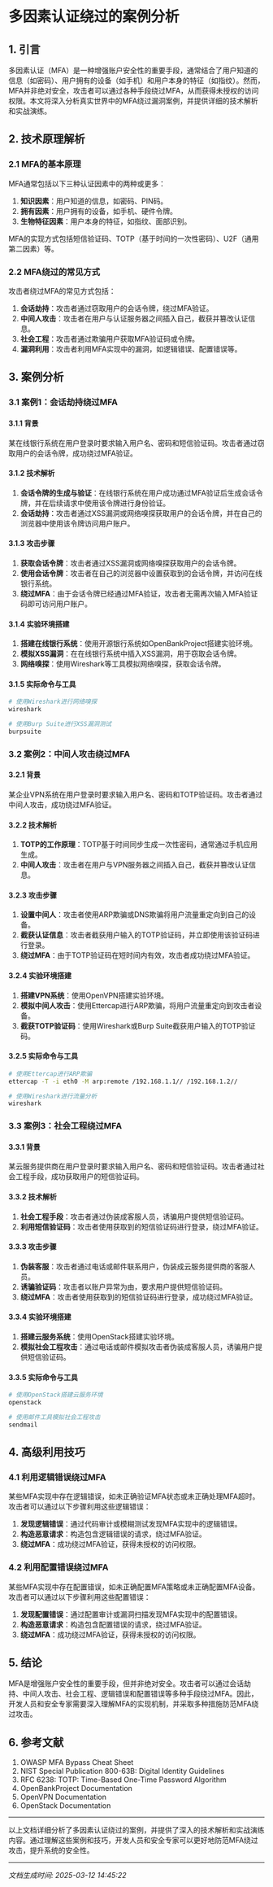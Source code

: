 # 多因素认证绕过的案例分析

## 1. 引言

多因素认证（MFA）是一种增强账户安全性的重要手段，通常结合了用户知道的信息（如密码）、用户拥有的设备（如手机）和用户本身的特征（如指纹）。然而，MFA并非绝对安全，攻击者可以通过各种手段绕过MFA，从而获得未授权的访问权限。本文将深入分析真实世界中的MFA绕过漏洞案例，并提供详细的技术解析和实战演练。

## 2. 技术原理解析

### 2.1 MFA的基本原理

MFA通常包括以下三种认证因素中的两种或更多：

1. **知识因素**：用户知道的信息，如密码、PIN码。
2. **拥有因素**：用户拥有的设备，如手机、硬件令牌。
3. **生物特征因素**：用户本身的特征，如指纹、面部识别。

MFA的实现方式包括短信验证码、TOTP（基于时间的一次性密码）、U2F（通用第二因素）等。

### 2.2 MFA绕过的常见方式

攻击者绕过MFA的常见方式包括：

1. **会话劫持**：攻击者通过窃取用户的会话令牌，绕过MFA验证。
2. **中间人攻击**：攻击者在用户与认证服务器之间插入自己，截获并篡改认证信息。
3. **社会工程**：攻击者通过欺骗用户获取MFA验证码或令牌。
4. **漏洞利用**：攻击者利用MFA实现中的漏洞，如逻辑错误、配置错误等。

## 3. 案例分析

### 3.1 案例1：会话劫持绕过MFA

#### 3.1.1 背景

某在线银行系统在用户登录时要求输入用户名、密码和短信验证码。攻击者通过窃取用户的会话令牌，成功绕过MFA验证。

#### 3.1.2 技术解析

1. **会话令牌的生成与验证**：在线银行系统在用户成功通过MFA验证后生成会话令牌，并在后续请求中使用该令牌进行身份验证。
2. **会话劫持**：攻击者通过XSS漏洞或网络嗅探获取用户的会话令牌，并在自己的浏览器中使用该令牌访问用户账户。

#### 3.1.3 攻击步骤

1. **获取会话令牌**：攻击者通过XSS漏洞或网络嗅探获取用户的会话令牌。
2. **使用会话令牌**：攻击者在自己的浏览器中设置获取到的会话令牌，并访问在线银行系统。
3. **绕过MFA**：由于会话令牌已经通过MFA验证，攻击者无需再次输入MFA验证码即可访问用户账户。

#### 3.1.4 实验环境搭建

1. **搭建在线银行系统**：使用开源银行系统如OpenBankProject搭建实验环境。
2. **模拟XSS漏洞**：在在线银行系统中插入XSS漏洞，用于窃取会话令牌。
3. **网络嗅探**：使用Wireshark等工具模拟网络嗅探，获取会话令牌。

#### 3.1.5 实际命令与工具

```bash
# 使用Wireshark进行网络嗅探
wireshark

# 使用Burp Suite进行XSS漏洞测试
burpsuite
```

### 3.2 案例2：中间人攻击绕过MFA

#### 3.2.1 背景

某企业VPN系统在用户登录时要求输入用户名、密码和TOTP验证码。攻击者通过中间人攻击，成功绕过MFA验证。

#### 3.2.2 技术解析

1. **TOTP的工作原理**：TOTP基于时间同步生成一次性密码，通常通过手机应用生成。
2. **中间人攻击**：攻击者在用户与VPN服务器之间插入自己，截获并篡改认证信息。

#### 3.2.3 攻击步骤

1. **设置中间人**：攻击者使用ARP欺骗或DNS欺骗将用户流量重定向到自己的设备。
2. **截获认证信息**：攻击者截获用户输入的TOTP验证码，并立即使用该验证码进行登录。
3. **绕过MFA**：由于TOTP验证码在短时间内有效，攻击者成功绕过MFA验证。

#### 3.2.4 实验环境搭建

1. **搭建VPN系统**：使用OpenVPN搭建实验环境。
2. **模拟中间人攻击**：使用Ettercap进行ARP欺骗，将用户流量重定向到攻击者设备。
3. **截获TOTP验证码**：使用Wireshark或Burp Suite截获用户输入的TOTP验证码。

#### 3.2.5 实际命令与工具

```bash
# 使用Ettercap进行ARP欺骗
ettercap -T -i eth0 -M arp:remote /192.168.1.1// /192.168.1.2//

# 使用Wireshark进行流量分析
wireshark
```

### 3.3 案例3：社会工程绕过MFA

#### 3.3.1 背景

某云服务提供商在用户登录时要求输入用户名、密码和短信验证码。攻击者通过社会工程手段，成功获取用户的短信验证码。

#### 3.3.2 技术解析

1. **社会工程手段**：攻击者通过伪装成客服人员，诱骗用户提供短信验证码。
2. **利用短信验证码**：攻击者使用获取到的短信验证码进行登录，绕过MFA验证。

#### 3.3.3 攻击步骤

1. **伪装客服**：攻击者通过电话或邮件联系用户，伪装成云服务提供商的客服人员。
2. **诱骗验证码**：攻击者以账户异常为由，要求用户提供短信验证码。
3. **绕过MFA**：攻击者使用获取到的短信验证码进行登录，成功绕过MFA验证。

#### 3.3.4 实验环境搭建

1. **搭建云服务系统**：使用OpenStack搭建实验环境。
2. **模拟社会工程攻击**：通过电话或邮件模拟攻击者伪装成客服人员，诱骗用户提供短信验证码。

#### 3.3.5 实际命令与工具

```bash
# 使用OpenStack搭建云服务环境
openstack

# 使用邮件工具模拟社会工程攻击
sendmail
```

## 4. 高级利用技巧

### 4.1 利用逻辑错误绕过MFA

某些MFA实现中存在逻辑错误，如未正确验证MFA状态或未正确处理MFA超时。攻击者可以通过以下步骤利用这些逻辑错误：

1. **发现逻辑错误**：通过代码审计或模糊测试发现MFA实现中的逻辑错误。
2. **构造恶意请求**：构造包含逻辑错误的请求，绕过MFA验证。
3. **绕过MFA**：成功绕过MFA验证，获得未授权的访问权限。

### 4.2 利用配置错误绕过MFA

某些MFA实现中存在配置错误，如未正确配置MFA策略或未正确配置MFA设备。攻击者可以通过以下步骤利用这些配置错误：

1. **发现配置错误**：通过配置审计或漏洞扫描发现MFA实现中的配置错误。
2. **构造恶意请求**：构造包含配置错误的请求，绕过MFA验证。
3. **绕过MFA**：成功绕过MFA验证，获得未授权的访问权限。

## 5. 结论

MFA是增强账户安全性的重要手段，但并非绝对安全。攻击者可以通过会话劫持、中间人攻击、社会工程、逻辑错误和配置错误等多种手段绕过MFA。因此，开发人员和安全专家需要深入理解MFA的实现机制，并采取多种措施防范MFA绕过攻击。

## 6. 参考文献

1. OWASP MFA Bypass Cheat Sheet
2. NIST Special Publication 800-63B: Digital Identity Guidelines
3. RFC 6238: TOTP: Time-Based One-Time Password Algorithm
4. OpenBankProject Documentation
5. OpenVPN Documentation
6. OpenStack Documentation

---

以上文档详细分析了多因素认证绕过的案例，并提供了深入的技术解析和实战演练内容。通过理解这些案例和技巧，开发人员和安全专家可以更好地防范MFA绕过攻击，提升系统的安全性。

---

*文档生成时间: 2025-03-12 14:45:22*
